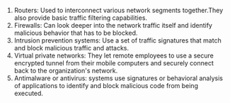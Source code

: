 1. Routers: Used to interconnect various network segments together.They also provide basic traffic filtering capabilities.
2. Firewalls: Can look deeper into the network traffic itself and identify malicious behavior that has to be blocked.
3. Intrusion prevention systems: Use a set of traffic signatures that match and block malicious traffic and attacks.
4. Virtual private networks: They let remote employees to use a secure encrypted tunnel from their mobile computers and securely connect back to the organization's network.
5. Antimalware or antivirus: systems use signatures or behavioral analysis of applications to identify and block malicious code from being executed.



